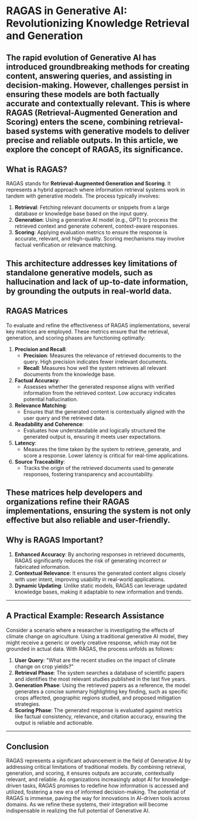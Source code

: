 # RAGAS in Generative AI: Revolutionizing Knowledge Retrieval and Generation

The rapid evolution of Generative AI has introduced groundbreaking methods for creating content, answering queries, and assisting in decision-making. However, challenges persist in ensuring these models are both factually accurate and contextually relevant. This is where **RAGAS** (Retrieval-Augmented Generation and Scoring) enters the scene, combining retrieval-based systems with 
generative models to deliver precise and reliable outputs. In this article, we explore the concept of RAGAS, its significance.
---

## What is RAGAS?

RAGAS stands for **Retrieval-Augmented Generation and Scoring**. It represents a hybrid approach where information retrieval systems work in tandem with generative models. The process typically involves:

1.	**Retrieval**: Fetching relevant documents or snippets from a large database or knowledge base based on the input query.
2.	**Generation**: Using a generative AI model (e.g., GPT) to process the retrieved context and generate coherent, context-aware responses.
3.	**Scoring**: Applying evaluation metrics to ensure the response is accurate, relevant, and high-quality. Scoring mechanisms may involve factual verification or relevance matching.

This architecture addresses key limitations of standalone generative models, such as hallucination and lack of up-to-date information, by grounding the outputs in real-world data.
---

## RAGAS Matrices

To evaluate and refine the effectiveness of RAGAS implementations, several key matrices are employed. These metrics ensure that the retrieval, generation, and scoring phases are functioning optimally:

1.	**Precision and Recall**:
    - **Precision**: Measures the relevance of retrieved documents to the query. High precision indicates fewer irrelevant documents.
    - **Recall**: Measures how well the system retrieves all relevant documents from the knowledge base.
2.	**Factual Accuracy**:
    - Assesses whether the generated response aligns with verified information from the retrieved context. Low accuracy indicates potential hallucination.
3.	**Relevance Matching**:
    - Ensures that the generated content is contextually aligned with the user query and the retrieved data.
4.	**Readability and Coherence**:
    - Evaluates how understandable and logically structured the generated output is, ensuring it meets user expectations.
5.	**Latency**:
    - Measures the time taken by the system to retrieve, generate, and score a response. Lower latency is critical for real-time applications.
6.	**Source Traceability**:
    - Tracks the origin of the retrieved documents used to generate responses, fostering transparency and accountability.

These matrices help developers and organizations refine their RAGAS implementations, ensuring the system is not only effective but also reliable and user-friendly.
---

## Why is RAGAS Important?

1.	**Enhanced Accuracy**: By anchoring responses in retrieved documents, RAGAS significantly reduces the risk of generating incorrect or fabricated information.
2.	**Contextual Relevance**: It ensures the generated content aligns closely with user intent, improving usability in real-world applications.
3.	**Dynamic Updating**: Unlike static models, RAGAS can leverage updated knowledge bases, making it adaptable to new information and trends.
---

## A Practical Example: Research Assistance

Consider a scenario where a researcher is investigating the effects of climate change on agriculture. Using a traditional generative AI model, they might receive a generic or overly creative response, which may not be grounded in actual data. With RAGAS, the process unfolds as follows:

1.	**User Query**: "What are the recent studies on the impact of climate change on crop yields?"
2.	**Retrieval Phase**: The system searches a database of scientific papers and identifies the most relevant studies published in the last five years.
3.	**Generation Phase**: Using the retrieved papers as a reference, the model generates a concise summary highlighting key finding, such as specific crops affected, geographic regions studied, and proposed mitigation strategies.
4.	**Scoring Phase**: The generated response is evaluated against metrics like factual consistency, relevance, and citation accuracy, ensuring the output is reliable and actionable.
---

## Conclusion

RAGAS represents a significant advancement in the field of Generative AI by addressing critical limitations of traditional models. By combining retrieval, generation, and scoring, it ensures outputs are accurate, contextually relevant, and reliable. As organizations increasingly adopt AI for knowledge-driven tasks, RAGAS promises to redefine how information is accessed and utilized, fostering a new era of informed decision-making.
The potential of RAGAS is immense, paving the way for innovations in AI-driven tools across domains. As we refine these systems, their integration will become indispensable in realizing the full potential of Generative AI.

